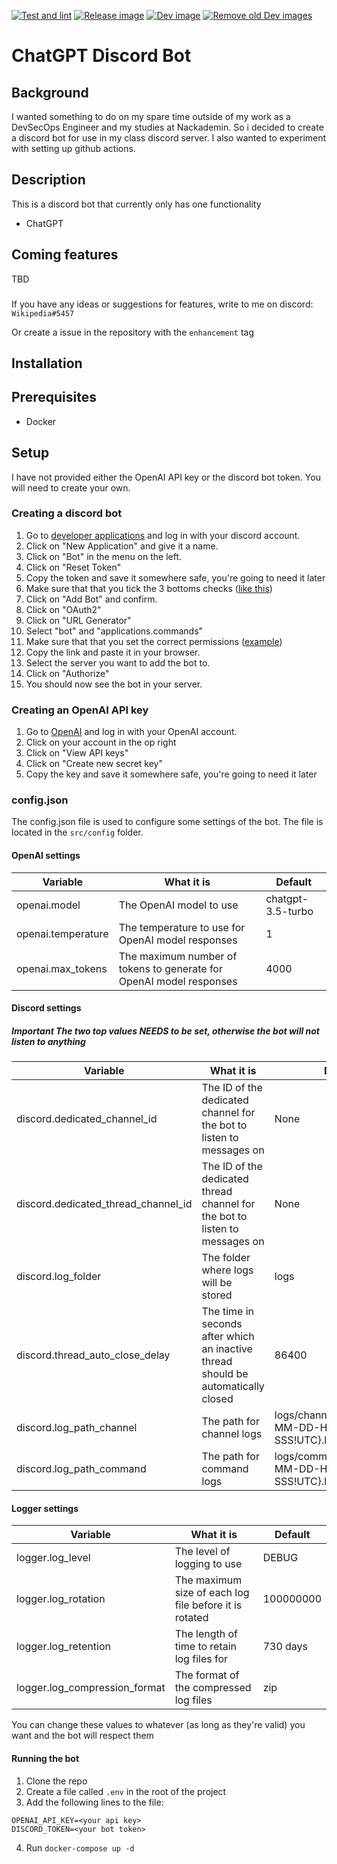 [![Test and lint](https://github.com/mindriddler/chatgpt-discord-bot/actions/workflows/test-and-lint.yml/badge.svg)](https://github.com/mindriddler/chatgpt-discord-bot/actions/workflows/test-and-lint.yml)
[![Release image](https://github.com/mindriddler/chatgpt-discord-bot/actions/workflows/release.yml/badge.svg)](https://github.com/mindriddler/chatgpt-discord-bot/actions/workflows/release.yml)
[![Dev image](https://github.com/mindriddler/chatgpt-discord-bot/actions/workflows/dev.yml/badge.svg)](https://github.com/mindriddler/chatgpt-discord-bot/actions/workflows/dev.yml)
[![Remove old Dev images](https://github.com/mindriddler/chatgpt-discord-bot/actions/workflows/remove-old-dev-images.yml/badge.svg)](https://github.com/mindriddler/chatgpt-discord-bot/actions/workflows/remove-old-dev-images.yml.yml)

# ChatGPT Discord Bot

## Background

I wanted something to do on my spare time outside of my work as a DevSecOps Engineer and my studies at Nackademin.
So i decided to create a discord bot for use in my class discord server.
I also wanted to experiment with setting up github actions.

## Description

This is a discord bot that currently only has one functionality
* ChatGPT

## Coming features

TBD

###

If you have any ideas or suggestions for features, write to me on discord: `Wikipedia#5457`

Or create a issue in the repository with the `enhancement` tag

## Installation

## Prerequisites

* Docker

## Setup

I have not provided either the OpenAI API key or the discord bot token.
You will need to create your own.

### Creating a discord bot
1. Go to [developer applications](https://discord.com/developers/applications) and log in with your discord account.
2. Click on "New Application" and give it a name.
3. Click on "Bot" in the menu on the left.
4. Click on "Reset Token"
5. Copy the token and save it somewhere safe, you're going to need it later
6. Make sure that that you tick the 3 bottoms checks ([like this](https://github.com/mindriddler/chatgpt-discord-bot/blob/16-write-readmemd/misc/bot_settings.jpg?raw=true))
7. Click on "Add Bot" and confirm.
8. Click on "OAuth2"
9. Click on "URL Generator"
10.  Select "bot" and "applications.commands"
11. Make sure that that you set the correct permissions ([example](https://github.com/mindriddler/chatgpt-discord-bot/blob/16-write-readmemd/misc/bot_permissions.jpg?raw=true))
12. Copy the link and paste it in your browser.
13. Select the server you want to add the bot to.
14. Click on "Authorize"
15. You should now see the bot in your server.

### Creating an OpenAI API key
1. Go to [OpenAI](https://beta.openai.com/) and log in with your OpenAI account.
2. Click on your account in the op right
3. Click on "View API keys"
4. Click on "Create new secret key"
5. Copy the key and save it somewhere safe, you're going to need it later
### config.json

The config.json file is used to configure some settings of the bot.
The file is located in the `src/config` folder.

#### OpenAI settings
| Variable           | What it is                                                          | Default           |
| ------------------ | ------------------------------------------------------------------- | ----------------- |
| openai.model       | The OpenAI model to use                                             | chatgpt-3.5-turbo |
| openai.temperature | The temperature to use for OpenAI model responses                   | 1                 |
| openai.max_tokens  | The maximum number of tokens to generate for OpenAI model responses | 4000              |

#### Discord settings
##### Important The two top values NEEDS to be set, otherwise the bot will not listen to anything
| Variable                            | What it is                                                                        | Default                                             |
| ----------------------------------- | --------------------------------------------------------------------------------- | --------------------------------------------------- |
| discord.dedicated_channel_id        | The ID of the dedicated channel for the bot to listen to messages on              | None                                                |
| discord.dedicated_thread_channel_id | The ID of the dedicated thread channel for the bot to listen to messages on       | None                                                |
| discord.log_folder                  | The folder where logs will be stored                                              | logs                                                |
| discord.thread_auto_close_delay     | The time in seconds after which an inactive thread should be automatically closed | 86400                                               |
| discord.log_path_channel            | The path for channel logs                                                         | logs/channel_{time:YYYY-MM-DD-HH-mm-ss-SSS!UTC}.log |
| discord.log_path_command            | The path for command logs                                                         | logs/command_{time:YYYY-MM-DD-HH-mm-ss-SSS!UTC}.log |

#### Logger settings
| Variable                      | What it is                                             | Default   |
| ----------------------------- | ------------------------------------------------------ | --------- |
| logger.log_level              | The level of logging to use                            | DEBUG     |
| logger.log_rotation           | The maximum size of each log file before it is rotated | 100000000 |
| logger.log_retention          | The length of time to retain log files for             | 730 days  |
| logger.log_compression_format | The format of the compressed log files                 | zip       |

You can change these values to whatever (as long as they're valid) you want and the bot will respect them

#### Running the bot
1. Clone the repo
2. Create a file called `.env` in the root of the project
3. Add the following lines to the file:
```
OPENAI_API_KEY=<your api key>
DISCORD_TOKEN=<your bot token>
```
4. Run `docker-compose up -d`





